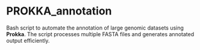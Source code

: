 # PROKKA_annotation
Bash script to automate the annotation of large genomic datasets using **Prokka**. The script processes multiple FASTA files and generates annotated output efficiently.
